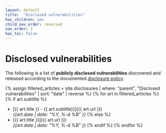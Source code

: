 ```yaml
---
layout: default
title:  "Disclosed vulnerabilities"
has_children: yes
child_nav_order: reversed
nav_order: 2
has_toc: false
---
```


# Disclosed vulnerabilities
The following is a list of **publicly disclosed vulnerabilities** discovered and released according to the documented <a href="{{ site.url }}/disclosures/policy/">disclosure policy</a>.


{% assign filtered_articles = site.disclosures | where: "parent", "Disclosed vulnerabilities" | sort: "date" | reverse %}
{% for art in filtered_articles %}
{% if art.subtitle %}
- [{{ art.title }} - {{ art.subtitle}}]({{ art.url }})<br>
*{{art.date | date: "%Y, %-d %B" }}*
{% else %}
- [{{ art.title }}]({{ art.url }})<br>
*{{art.date | date: "%Y, %-d %B" }}*
{% endif %}
{% endfor %}